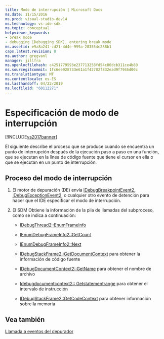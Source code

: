 ```yaml
---
title: Modo de interrupción | Microsoft Docs
ms.date: 11/15/2016
ms.prod: visual-studio-dev14
ms.technology: vs-ide-sdk
ms.topic: conceptual
helpviewer_keywords:
- break mode
- debugging [Debugging SDK], entering break mode
ms.assetid: e9a8a241-cd21-4d4e-999a-283554c288b1
caps.latest.revision: 8
ms.author: gregvanl
manager: jillfra
ms.openlocfilehash: c4251779593e237713258fd54c80dcb311ce4b80
ms.sourcegitcommit: 1fc6ee928733e61a1f42782f832ead9f7946d00c
ms.translationtype: MT
ms.contentlocale: es-ES
ms.lasthandoff: 04/22/2019
ms.locfileid: "60112271"
---
```

# <a name="entering-break-mode"></a>Especificación de modo de interrupción
[!INCLUDE[vs2017banner](../../includes/vs2017banner.md)]

El siguiente describe el proceso que se produce cuando se encuentra un punto de interrupción después de la ejecución paso a paso en una función, que se ejecutan en la línea de código fuente que tiene el cursor en ella o que se ejecutan en un punto de interrupción.  
  
## <a name="break-mode-process"></a>Proceso del modo de interrupción  
  
1. El motor de depuración (DE) envía [IDebugBreakpointEvent2](../../extensibility/debugger/reference/idebugbreakpointevent2.md), [IDebugExceptionEvent2](../../extensibility/debugger/reference/idebugexceptionevent2.md), o cualquier otro evento de detención para hacer que el IDE especificar el modo de interrupción.  
  
2. El SDM Obtiene la información de la pila de llamadas del subproceso, como se indica a continuación:  
  
    - [IDebugThread2::EnumFrameInfo](../../extensibility/debugger/reference/idebugthread2-enumframeinfo.md)  
  
    - [IEnumDebugFrameInfo2::GetCount](../../extensibility/debugger/reference/ienumdebugframeinfo2-getcount.md)  
  
    - [IEnumDebugFrameInfo2::Next](../../extensibility/debugger/reference/ienumdebugframeinfo2-next.md)  
  
    - [IDebugStackFrame2::GetDocumentContext](../../extensibility/debugger/reference/idebugstackframe2-getdocumentcontext.md) para obtener la información de código fuente  
  
    - [IDebugDocumentContext2::GetName](../../extensibility/debugger/reference/idebugdocumentcontext2-getname.md) para obtener el nombre de archivo  
  
    - [Idebugdocumentcontext2:: Getstatementrange](../../extensibility/debugger/reference/idebugdocumentcontext2-getstatementrange.md) para obtener el intervalo de instrucción  
  
    - [IDebugStackFrame2::GetCodeContext](../../extensibility/debugger/reference/idebugstackframe2-getcodecontext.md) para obtener información sobre la memoria  
  
## <a name="see-also"></a>Vea también  
 [Llamada a eventos del depurador](../../extensibility/debugger/calling-debugger-events.md)
